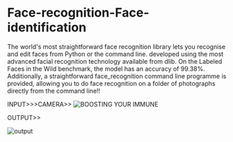 # Face-recognition-Face-identification

The world's most straightforward face recognition library lets you recognise and edit faces from Python or the command line.
developed using the most advanced facial recognition technology available from dlib. On the Labeled Faces in the Wild benchmark, the model has an accuracy of 99.38%.
Additionally, a straightforward face_recognition command line programme is provided, allowing you to do face recognition on a folder of photographs directly from the command line!!

INPUT>>>CAMERA>>
![BOOSTING YOUR IMMUNE](https://user-images.githubusercontent.com/67463977/230596753-ae25b1c1-72de-4425-b87b-df8a0c14ff83.jpg)



OUTPUT>>


![output](https://user-images.githubusercontent.com/67463977/230589912-88cef5bf-8ba4-4e6f-aaab-8f8f05aa4139.png)
